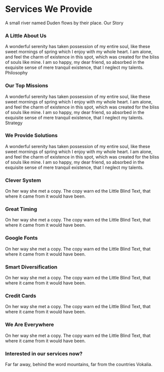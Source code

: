 # Services We Provide
A small river named Duden flows by their place.
Our Story
### A Little About Us
A wonderful serenity has taken possession of my entire soul, like these sweet mornings of spring which I enjoy with my whole heart. I am alone, and feel the charm of existence in this spot, which was created for the bliss of souls like mine. I am so happy, my dear friend, so absorbed in the exquisite sense of mere tranquil existence, that I neglect my talents.
Philosophy
### Our Top Missions
A wonderful serenity has taken possession of my entire soul, like these sweet mornings of spring which I enjoy with my whole heart. I am alone, and feel the charm of existence in this spot, which was created for the bliss of souls like mine. I am so happy, my dear friend, so absorbed in the exquisite sense of mere tranquil existence, that I neglect my talents.
Strategy
### We Provide Solutions
A wonderful serenity has taken possession of my entire soul, like these sweet mornings of spring which I enjoy with my whole heart. I am alone, and feel the charm of existence in this spot, which was created for the bliss of souls like mine. I am so happy, my dear friend, so absorbed in the exquisite sense of mere tranquil existence, that I neglect my talents.
### Clever System
On her way she met a copy. The copy warn ed the Little Blind Text, that where it came from it would have been.
### Great Timing
On her way she met a copy. The copy warn ed the Little Blind Text, that where it came from it would have been.
### Google Fonts
On her way she met a copy. The copy warn ed the Little Blind Text, that where it came from it would have been.
### Smart Diversification
On her way she met a copy. The copy warn ed the Little Blind Text, that where it came from it would have been.
### Credit Cards
On her way she met a copy. The copy warn ed the Little Blind Text, that where it came from it would have been.
### We Are Everywhere
On her way she met a copy. The copy warn ed the Little Blind Text, that where it came from it would have been.
### Interested in our services now?
Far far away, behind the word mountains, far from the countries Vokalia.
